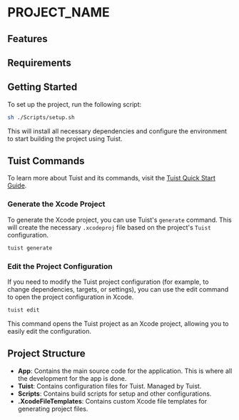 # __PROJECT_NAME__
<!-- Add __PROJECT_NAME__ description here -->

## Features
<!-- Add __PROJECT_NAME__ features here -->

## Requirements
<!-- Add __PROJECT_NAME__ requirements here -->

## Getting Started

To set up the project, run the following script:

```bash
sh ./Scripts/setup.sh
```

This will install all necessary dependencies and configure the environment to start building the project using Tuist.

## Tuist Commands
To learn more about Tuist and its commands, visit the [Tuist Quick Start Guide](https://docs.tuist.io/guides/quick-start/install-tuist).

### Generate the Xcode Project
To generate the Xcode project, you can use Tuist's `generate` command. This will create the necessary `.xcodeproj` file based on the project's `Tuist` configuration.

```bash
tuist generate
```

### Edit the Project Configuration
If you need to modify the Tuist project configuration (for example, to change dependencies, targets, or settings), you can use the edit command to open the project configuration in Xcode.

```bash
tuist edit
```

This command opens the Tuist project as an Xcode project, allowing you to easily edit the configuration.

## Project Structure
- **App**: Contains the main source code for the application.
  This is where all the development for the app is done.
- **Tuist**: Contains configuration files for Tuist. Managed by Tuist.
- **Scripts**: Contains build scripts for setup and other configurations.
- **.XcodeFileTemplates**: Contains custom Xcode file templates for generating project files.
